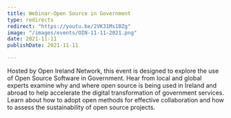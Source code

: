 ```yaml
---
title: Webinar-Open Source in Government
type: redirects
redirect: "https://youtu.be/2VK31Ms1BZg"
image: "/images/events/OIN-11-11-2021.png"
date: 2021-11-11
publishDate: 2021-11-11

---
```


Hosted by Open Ireland Network, this event is designed to explore the use of Open Source Software in Government. Hear from local and global experts examine why and where open source is being used in Ireland and abroad to help accelerate the digital transformation of government services. Learn about how to adopt open methods for effective collaboration and how to assess the sustainability of open source projects.
